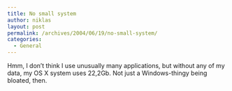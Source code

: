 ```yaml
---
title: No small system
author: niklas
layout: post
permalink: /archives/2004/06/19/no-small-system/
categories:
  - General
---
```

Hmm, I don&#8217;t think I use unusually many applications, but without any of my data, my OS X system uses 22,2Gb. Not just a Windows-thingy being bloated, then.